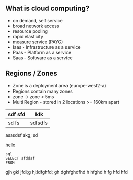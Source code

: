 ## What is cloud computing?
- on demand, self service
- broad network access
- resource pooling
- rapid elasticity
- measure service (PAYG)
- Iaas - Infrastructure as a service
- Paas - Platform as a service
- Saas - Software as a service

## Regions / Zones
- Zone is a deployment area (europe-west2-a)
- Regions contain many zones
- zone -> zone < 5ms
- Multi Region - stored in 2 locations >= 160km apart

| sdf sfd | lklk |
|------|-------|
| sd fs|sdfsdfs|sdfsdfs

asasdsf akg; sd
 
  [hello](hello.md)
 
 

    sql 
    SELECT sfddsf
    FROM 

gjh gkl jfdl;g hj;ldfghfd;
    gh dghfghdfhd
    h hfghd
    h fg hfd
    hfd

<!--stackedit_data:
eyJoaXN0b3J5IjpbLTk5OTcwNjM2OCwtOTQ3MzkwNjQ3LDkyMT
E3Mzg4Miw1MDc5NzUwOCwtNDI5OTc1MTcsMTM1NzgxMTA5LC0x
Njk2NDE5NzhdfQ==
-->